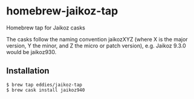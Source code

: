 # homebrew-jaikoz-tap
Homebrew tap for Jaikoz casks

The casks follow the naming convention jaikozXYZ (where X is the major version, Y the minor, and Z the micro or patch version), e.g. Jaikoz 9.3.0 would be jaikoz930.

## Installation

```console
$ brew tap eddies/jaikoz-tap
$ brew cask install jaikoz940
```
